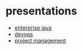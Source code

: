 # presentations

* [enterprise java](enterprise-java/README.md)
* [devops](devops/README.md)
* [project management](project-management/README.md)
